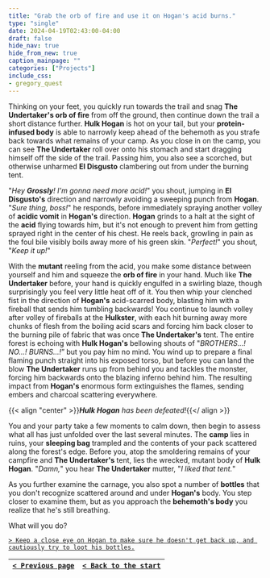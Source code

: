 ```yaml
---
title: "Grab the orb of fire and use it on Hogan's acid burns."
type: "single"
date: 2024-04-19T02:43:00-04:00
draft: false
hide_nav: true
hide_from_new: true
caption_mainpage: ""
categories: ["Projects"]
include_css:
- gregory_quest
---
```


Thinking on your feet, you quickly run towards the trail and snag **The Undertaker's orb of fire** from off the ground, then continue down the trail a short distance further. **Hulk Hogan** is hot on your tail, but your **protein-infused body** is able to narrowly keep ahead of the behemoth as you strafe back towards what remains of your camp. As you close in on the camp, you can see **The Undertaker** roll over onto his stomach and start dragging himself off the side of the trail. Passing him, you also see a scorched, but otherwise unharmed **El Disgusto** clambering out from under the burning tent.

"*Hey **Grossly**! I'm gonna need more acid!*" you shout, jumping in **El Disgusto's** direction and narrowly avoiding a sweeping punch from **Hogan**. "*Sure thing, boss!*" he responds, before immediately spraying another volley of **acidic vomit** in **Hogan's** direction. **Hogan** grinds to a halt at the sight of the **acid** flying towards him, but it's not enough to prevent him from getting sprayed right in the center of his chest. He reels back, growling in pain as the foul bile visibly boils away more of his green skin. "*Perfect!*" you shout, "*Keep it up!*"

With the **mutant** reeling from the acid, you make some distance between yourself and him and squeeze the **orb of fire** in your hand. Much like **The Undertaker** before, your hand is quickly engulfed in a swirling blaze, though surprisingly you feel very little heat off of it. You then whip your clenched fist in the direction of **Hogan's** acid-scarred body, blasting him with a fireball that sends him tumbling backwards! You continue to launch volley after volley of fireballs at the **Hulkster**, with each hit burning away more chunks of flesh from the boiling acid scars and forcing him back closer to the burning pile of fabric that was once **The Undertaker's** tent. The entire forest is echoing with **Hulk Hogan's** bellowing shouts of "*BROTHERS...! NO...! BURNS...!*” but you pay him no mind. You wind up to prepare a final flaming punch straight into his exposed torso, but before you can land the blow **The Undertaker** runs up from behind you and tackles the monster, forcing him backwards onto the blazing inferno behind him. The resulting impact from **Hogan's** enormous form extinguishes the flames, sending embers and charcoal scattering everywhere.

{{< align "center" >}}***Hulk Hogan** has been defeated!*{{</ align >}} 

You and your party take a few moments to calm down, then begin to assess what all has just unfolded over the last several minutes. The **camp** lies in ruins, your **sleeping bag** trampled and the contents of your pack scattered along the forest's edge. Before you, atop the smoldering remains of your campfire and **The Undertaker's** tent, lies the wrecked, mutant body of **Hulk Hogan**. "*Damn,*" you hear **The Undertaker** mutter, "*I liked that tent.*" 

As you further examine the carnage, you also spot a number of **bottles** that you don't recognize scattered around and under **Hogan's** body. You step closer to examine them, but as you approach the **behemoth's body** you realize that he's still breathing.

What will you do?

[``> Keep a close eye on Hogan to make sure he doesn't get back up, and cautiously try to loot his bottles.``](../105)

|[``< Previous page``](../103)|[``< Back to the start``](../)|
|---|---|